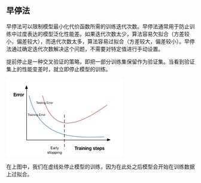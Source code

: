 ## 早停法

早停法可以限制模型最小化代价函数所需的训练迭代次数。早停法通常用于防止训练中过度表达的模型泛化性能差。如果迭代次数太少，算法容易欠拟合（方差较小，偏差较大），而迭代次数太多，算法容易过拟合（方差较大，偏差较小）。早停法通过确定迭代次数解决这个问题，不需要对特定值进行手动设置。

提前停止是一种交叉验证的策略，即把一部分训练集保留作为验证集。当看到验证集上的性能变差时，就立即停止模型的训练。

![early_stop](https://raw.githubusercontent.com/w5688414/paddleImage/main/regularization_img/early_stop.png)

在上图中，我们在虚线处停止模型的训练，因为在此处之后模型会开始在训练数据上过拟合。